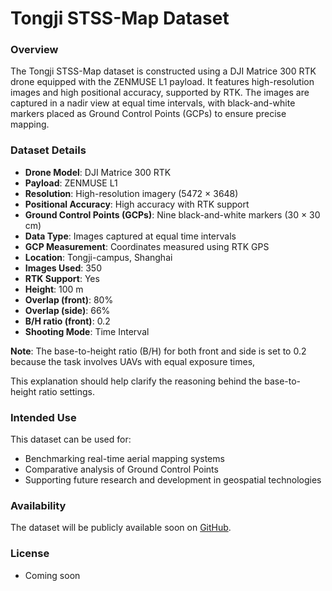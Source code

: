# Tongji STSS-Map Dataset

### Overview
The Tongji STSS-Map dataset is constructed using a DJI Matrice 300 RTK drone equipped with the ZENMUSE L1 payload. It features high-resolution images and high positional accuracy, supported by RTK. The images are captured in a nadir view at equal time intervals, with black-and-white markers placed as Ground Control Points (GCPs) to ensure precise mapping.

### Dataset Details
- **Drone Model**: DJI Matrice 300 RTK  
- **Payload**: ZENMUSE L1  
- **Resolution**: High-resolution imagery (5472 × 3648)  
- **Positional Accuracy**: High accuracy with RTK support  
- **Ground Control Points (GCPs)**: Nine black-and-white markers (30 × 30 cm)  
- **Data Type**: Images captured at equal time intervals  
- **GCP Measurement**: Coordinates measured using RTK GPS  
- **Location**: Tongji-campus, Shanghai  
- **Images Used**: 350  
- **RTK Support**: Yes  
- **Height**: 100 m  
- **Overlap (front)**: 80%  
- **Overlap (side)**: 66%  
- **B/H ratio (front)**: 0.2  
- **Shooting Mode**: Time Interval

**Note**: The base-to-height ratio (B/H) for both front and side is set to 0.2 because the task involves UAVs with equal exposure times, 

This explanation should help clarify the reasoning behind the base-to-height ratio settings.

### Intended Use
This dataset can be used for:
- Benchmarking real-time aerial mapping systems
- Comparative analysis of Ground Control Points
- Supporting future research and development in geospatial technologies

### Availability
The dataset will be publicly available soon on [GitHub](https://github.com/eki-Shalll).

### License
- Coming soon
